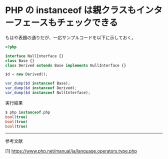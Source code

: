 # PHP の instanceof は親クラスもインターフェースもチェックできる
もはや表題の通りだが、一応サンプルコードを以下に示しておく。
```php
<?php

interface NullInterface {}
class Base {}
class Derived extends Base implements NullInterface {}

$d = new Derived();

var_dump($d instanceof Base);
var_dump($d instanceof Derived);
var_dump($d instanceof NullInterface);
```

実行結果
```php
$ php instanceof.php                                                                                                                                       ✘
bool(true)
bool(true)
bool(true)
```

-----
参考文献

[1] https://www.php.net/manual/ja/language.operators.type.php

